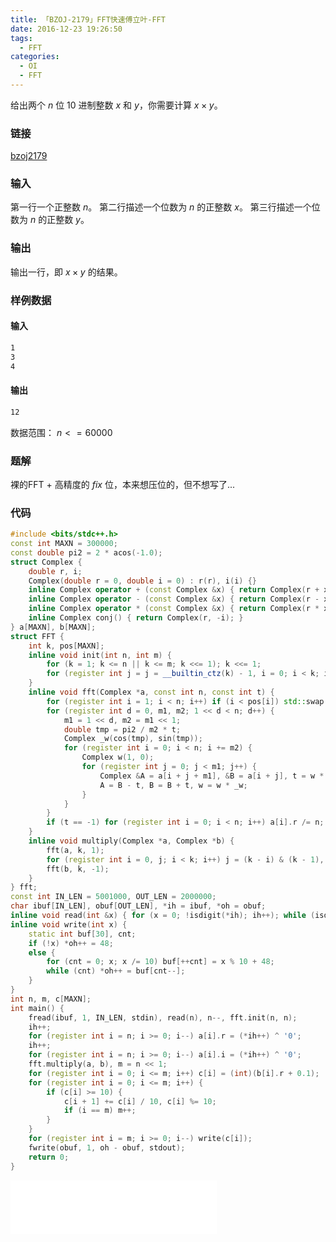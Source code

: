 ```yaml
---
title: 「BZOJ-2179」FFT快速傅立叶-FFT
date: 2016-12-23 19:26:50
tags:
  - FFT
categories:
  - OI
  - FFT
---
```

给出两个 $n$ 位 $10$ 进制整数 $x$ 和 $y$，你需要计算 $x \times y$。
### 链接
[bzoj2179](http://www.lydsy.com/JudgeOnline/problem.php?id=2179)
### 输入
第一行一个正整数 $n$。 第二行描述一个位数为 $n$ 的正整数 $x$。 第三行描述一个位数为 $n$ 的正整数 $y$。
### 输出
输出一行，即 $x \times y$ 的结果。
<!-- more -->
### 样例数据
#### 输入
``` bash
1
3
4
```
#### 输出
``` bash
12
```
数据范围：
$n<=60000$
### 题解
裸的FFT + 高精度的 $fix$ 位，本来想压位的，但不想写了...
### 代码
``` cpp
#include <bits/stdc++.h>
const int MAXN = 300000;
const double pi2 = 2 * acos(-1.0);
struct Complex {
    double r, i;
    Complex(double r = 0, double i = 0) : r(r), i(i) {}
    inline Complex operator + (const Complex &x) { return Complex(r + x.r, i + x.i); }
    inline Complex operator - (const Complex &x) { return Complex(r - x.r, i - x.i); }
    inline Complex operator * (const Complex &x) { return Complex(r * x.r - i * x.i, r * x.i + i * x.r); }
    inline Complex conj() { return Complex(r, -i); }
} a[MAXN], b[MAXN];
struct FFT {
    int k, pos[MAXN];
    inline void init(int n, int m) {
        for (k = 1; k <= n || k <= m; k <<= 1); k <<= 1;
        for (register int j = j = __builtin_ctz(k) - 1, i = 0; i < k; i++) pos[i] = pos[i >> 1] >> 1 | ((i & 1) << j);
    }
    inline void fft(Complex *a, const int n, const int t) {
        for (register int i = 1; i < n; i++) if (i < pos[i]) std::swap(a[i], a[pos[i]]);
        for (register int d = 0, m1, m2; 1 << d < n; d++) {
            m1 = 1 << d, m2 = m1 << 1;
            double tmp = pi2 / m2 * t;
            Complex _w(cos(tmp), sin(tmp));
            for (register int i = 0; i < n; i += m2) {
                Complex w(1, 0);
                for (register int j = 0; j < m1; j++) {
                    Complex &A = a[i + j + m1], &B = a[i + j], t = w * A;
                    A = B - t, B = B + t, w = w * _w;
                }
            }
        }
        if (t == -1) for (register int i = 0; i < n; i++) a[i].r /= n;
    }
    inline void multiply(Complex *a, Complex *b) {
        fft(a, k, 1);
        for (register int i = 0, j; i < k; i++) j = (k - i) & (k - 1), b[i] = (a[i] * a[i] - (a[j] * a[j]).conj()) * Complex(0, -0.25);
        fft(b, k, -1);
    }
} fft;
const int IN_LEN = 5001000, OUT_LEN = 2000000;
char ibuf[IN_LEN], obuf[OUT_LEN], *ih = ibuf, *oh = obuf;
inline void read(int &x) { for (x = 0; !isdigit(*ih); ih++); while (isdigit(*ih)) x = (x << 1) + (x << 3) + ((*ih++) ^ '0'); }
inline void write(int x) {
    static int buf[30], cnt;
    if (!x) *oh++ = 48;
    else {
        for (cnt = 0; x; x /= 10) buf[++cnt] = x % 10 + 48;
        while (cnt) *oh++ = buf[cnt--];
    }
}
int n, m, c[MAXN];
int main() {
    fread(ibuf, 1, IN_LEN, stdin), read(n), n--, fft.init(n, n);
    ih++;
    for (register int i = n; i >= 0; i--) a[i].r = (*ih++) ^ '0';
    ih++;
    for (register int i = n; i >= 0; i--) a[i].i = (*ih++) ^ '0';
    fft.multiply(a, b), m = n << 1;
    for (register int i = 0; i <= m; i++) c[i] = (int)(b[i].r + 0.1);
    for (register int i = 0; i <= m; i++) {
        if (c[i] >= 10) {
            c[i + 1] += c[i] / 10, c[i] %= 10;
            if (i == m) m++;
        }
    }
    for (register int i = m; i >= 0; i--) write(c[i]);
    fwrite(obuf, 1, oh - obuf, stdout);
    return 0;
}
```
<iframe frameborder="no" border="0" marginwidth="0" marginheight="0" width=330 height=86 src="//music.163.com/outchain/player?type=2&id=686361&auto=1&height=66"></iframe>